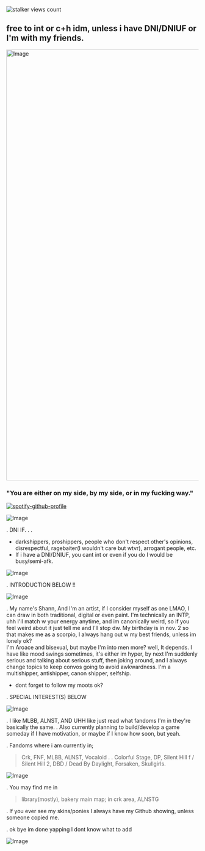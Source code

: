 ![stalker views count](https://komarev.com/ghpvc/?username=IntoxicatingLust&label=stalker%20views%20count&color=ff0000)

## free to int or c+h idm, unless i have DNI/DNIUF or I'm with my friends.

</a>

<div align="left">

<img width="1000" height="1129" alt="Image" src="https://github.com/user-attachments/assets/0567d70b-75a9-4dea-b200-31cfb589f33a" />

### "You are either on my side, by my side, or in my fucking way."

[![spotify-github-profile](https://spotify-github-profile.kittinanx.com/api/view?uid=3174vbnlzenqshrjfcmumfhxe2ie&cover_image=true&theme=default&show_offline=true&background_color=121212&interchange=false&profanity=false)](https://github.com/kittinan/spotify-github-profile)

![Image](https://github.com/user-attachments/assets/ae5b202b-181a-4482-9ba5-3501bc46e4f2)

. DNI IF. . .
- darkshippers, proshippers, people who don't respect other's opinions, disrespectful, ragebaiter(I wouldn't care but wtvr), arrogant people, etc.
- If i have a DNI/DNIUF, you cant int or even if you do I would be busy/semi-afk.

![Image](https://github.com/user-attachments/assets/468dceac-7ef0-446a-a829-334bd117c0e2)


. INTRODUCTION BELOW !!

![Image](https://github.com/user-attachments/assets/bc3fd991-31a7-47c4-b745-ee0666da689d)

. My name's Shann, And I'm an artist, if I consider myself as one LMAO, I can draw in both traditional, digital or even paint. I'm technically an INTP, uhh I'll match w your energy anytime, and im canonically weird, so if you feel weird about it just tell me and I'll stop dw. My birthday is in nov. 2 so that makes me as a scorpio, I always hang out w my best friends, unless im lonely ok?
<br> I'm Aroace and bisexual, but maybe I'm into men more? well, It depends. I have like mood swings sometimes, it's either im hyper, by next I'm suddenly serious and talking about serious stuff, then joking around, and I always change topics to keep convos going to avoid awkwardness. I'm a multishipper, antishipper, canon shipper, selfship. 
- dont forget to follow my moots ok?

</div>

<div align="Left">

. SPECIAL INTEREST(S) BELOW

![Image](https://github.com/user-attachments/assets/f5c83257-958f-4add-a990-25a69769a388)

. I like MLBB, ALNST, AND UHH like just read what fandoms I'm in they're basically the same. 
. Also currently planning to build/develop a game someday if I have motivation, or maybe if I know how soon, but yeah.

. Fandoms where i am currently in;
> Crk, FNF, MLBB, ALNST, Vocaloid . . Colorful Stage, DP, Silent Hill f / Silent Hill 2, DBD / Dead By Daylight, Forsaken, Skullgirls.

 ![Image](https://github.com/user-attachments/assets/fbabad7f-4e9a-43dc-9572-3f9d19cf9159)

 
. You may find me in 
> library(mostly), bakery
> main map; in crk area, ALNSTG

. If you ever see my skins/ponies I always have my Github showing, unless someone copied me. 

 . ok bye im done yapping I dont know what to add
 
![Image](https://github.com/user-attachments/assets/3cab9dd5-3e63-4459-81fb-a55160a2b58b)

</div>

